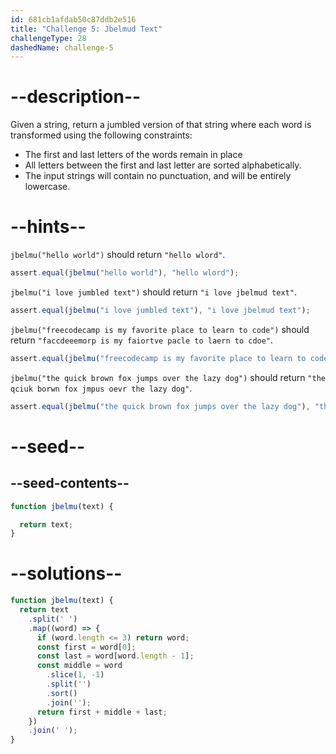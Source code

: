 ```yaml
---
id: 681cb1afdab50c87ddb2e516
title: "Challenge 5: Jbelmud Text"
challengeType: 28
dashedName: challenge-5
---
```


# --description--

Given a string, return a jumbled version of that string where each word is transformed using the following constraints:

- The first and last letters of the words remain in place
- All letters between the first and last letter are sorted alphabetically.
- The input strings will contain no punctuation, and will be entirely lowercase.

# --hints--

`jbelmu("hello world")` should return `"hello wlord"`.

```js
assert.equal(jbelmu("hello world"), "hello wlord");
```

`jbelmu("i love jumbled text")` should return `"i love jbelmud text"`.

```js
assert.equal(jbelmu("i love jumbled text"), "i love jbelmud text");
```

`jbelmu("freecodecamp is my favorite place to learn to code")` should return `"faccdeeemorp is my faiortve pacle to laern to cdoe"`.

```js
assert.equal(jbelmu("freecodecamp is my favorite place to learn to code"), "faccdeeemorp is my faiortve pacle to laern to cdoe");
```

`jbelmu("the quick brown fox jumps over the lazy dog")` should return `"the qciuk borwn fox jmpus oevr the lazy dog"`.

```js
assert.equal(jbelmu("the quick brown fox jumps over the lazy dog"), "the qciuk borwn fox jmpus oevr the lazy dog");
```

# --seed--

## --seed-contents--

```js
function jbelmu(text) {

  return text;
}
```

# --solutions--

```js
function jbelmu(text) {
  return text
    .split(' ')
    .map((word) => {
      if (word.length <= 3) return word;
      const first = word[0];
      const last = word[word.length - 1];
      const middle = word
        .slice(1, -1)
        .split('')
        .sort()
        .join('');
      return first + middle + last;
    })
    .join(' ');
}
```
